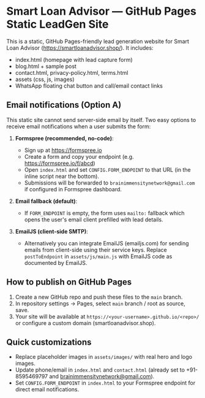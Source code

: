 # Smart Loan Advisor — GitHub Pages Static LeadGen Site

This is a static, GitHub Pages-friendly lead generation website for Smart Loan Advisor (https://smartloanadvisor.shop/). It includes:
- index.html (homepage with lead capture form)
- blog.html + sample post
- contact.html, privacy-policy.html, terms.html
- assets (css, js, images)
- WhatsApp floating chat button and call/email contact links

## Email notifications (Option A)

This static site cannot send server-side email by itself. Two easy options to receive email notifications when a user submits the form:

1. **Formspree (recommended, no-code)**:
   - Sign up at https://formspree.io
   - Create a form and copy your endpoint (e.g. https://formspree.io/f/abcd)
   - Open `index.html` and set `CONFIG.FORM_ENDPOINT` to that URL (in the inline script near the bottom).
   - Submissions will be forwarded to `brainimmensitynetwork@gmail.com` if configured in Formspree dashboard.

2. **Email fallback (default)**:
   - If `FORM_ENDPOINT` is empty, the form uses `mailto:` fallback which opens the user's email client prefilled with lead details.

3. **EmailJS (client-side SMTP)**:
   - Alternatively you can integrate EmailJS (emailjs.com) for sending emails from client-side using their service keys. Replace `postToEndpoint` in `assets/js/main.js` with EmailJS code as documented by EmailJS.

## How to publish on GitHub Pages
1. Create a new GitHub repo and push these files to the `main` branch.
2. In repository settings → Pages, select `main` branch / root as source, save.
3. Your site will be available at `https://<your-username>.github.io/<repo>/` or configure a custom domain (smartloanadvisor.shop).

## Quick customizations
- Replace placeholder images in `assets/images/` with real hero and logo images.
- Update phone/email in `index.html` and `contact.html` (already set to +91-8595469797 and brainimmensitynetwork@gmail.com).
- Set `CONFIG.FORM_ENDPOINT` in `index.html` to your Formspree endpoint for direct email notifications.

